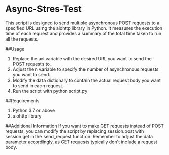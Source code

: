 # Async-Stres-Test

This script is designed to send multiple asynchronous POST requests to a specified URL using the aiohttp library in Python. It measures the execution time of each request and provides a summary of the total time taken to run all the requests.

##Usage
1. Replace the url variable with the desired URL you want to send the POST requests to.  
2. Adjust the n variable to specify the number of asynchronous requests you want to send.  
3. Modify the data dictionary to contain the actual request body you want to send in each request.  
4. Run the script with python script.py

##Requirements
1. Python 3.7 or above  
2. aiohttp library  

##Additional Information
If you want to make GET requests instead of POST requests, you can modify the script by replacing session.post with session.get in the send_request function. Remember to adjust the data parameter accordingly, as GET requests typically don't include a request body.
